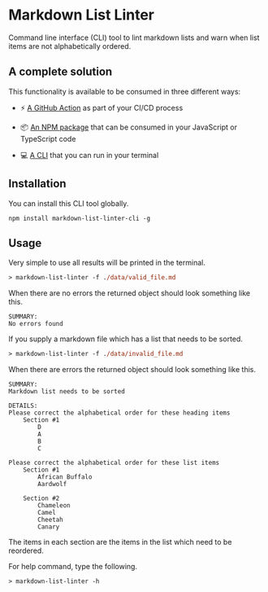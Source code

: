 # Markdown List Linter

Command line interface (CLI) tool to lint markdown lists and warn when list items are not alphabetically ordered.

## A complete solution

This functionality is available to be consumed in three different ways:

- ⚡ [A GitHub Action](https://github.com/marketplace/actions/markdown-list-linter) as part of your CI/CD process

- 📦 [An NPM package](https://www.npmjs.com/package/markdown-list-linter) that can be consumed in your JavaScript or TypeScript code

- 💻 [A CLI](https://www.npmjs.com/package/markdown-list-linter-cli) that you can run in your terminal

## Installation

You can install this CLI tool globally.

```shell
npm install markdown-list-linter-cli -g
```

## Usage

Very simple to use all results will be printed in the terminal.

```ps
> markdown-list-linter -f ./data/valid_file.md
```

When there are no errors the returned object should look something like this.

```
SUMMARY:
No errors found
```

If you supply a markdown file which has a list that needs to be sorted.

```ps
> markdown-list-linter -f ./data/invalid_file.md
```

When there are errors the returned object should look something like this.

```
SUMMARY:
Markdown list needs to be sorted

DETAILS:
Please correct the alphabetical order for these heading items
    Section #1
        D
        A
        B
        C

Please correct the alphabetical order for these list items
    Section #1
        African Buffalo
        Aardwolf

    Section #2
        Chameleon
        Camel
        Cheetah
        Canary
```

The items in each section are the items in the list which need to be reordered.

For help command, type the following.

```ps
> markdown-list-linter -h
```
